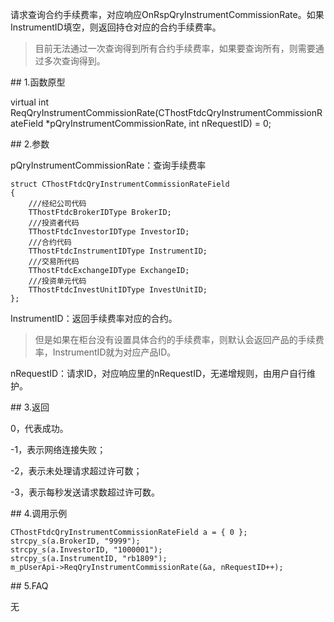 <p>请求查询合约手续费率，对应响应OnRspQryInstrumentCommissionRate。如果InstrumentID填空，则返回持仓对应的合约手续费率。</p>
<blockquote>
<p>目前无法通过一次查询得到所有合约手续费率，如果要查询所有，则需要通过多次查询得到。</p>
</blockquote>
<span class="anchor" id="8f7f6742-e4fd-475d-8163-dd655c62b261"></span>
## 1.函数原型
<p>virtual int ReqQryInstrumentCommissionRate(CThostFtdcQryInstrumentCommissionRateField *pQryInstrumentCommissionRate, int nRequestID) = 0;</p>
<span class="anchor" id="f5c2600d-4c3c-48fe-b064-a1c05aef2eda"></span>
## 2.参数
<p>pQryInstrumentCommissionRate：查询手续费率</p>
<pre><code>struct CThostFtdcQryInstrumentCommissionRateField
{
    ///经纪公司代码
    TThostFtdcBrokerIDType BrokerID;
    ///投资者代码
    TThostFtdcInvestorIDType InvestorID;
    ///合约代码
    TThostFtdcInstrumentIDType InstrumentID;
    ///交易所代码
    TThostFtdcExchangeIDType ExchangeID;
    ///投资单元代码
    TThostFtdcInvestUnitIDType InvestUnitID;
};
</code></pre>
<p>InstrumentID：返回手续费率对应的合约。</p>
<blockquote>
<p>但是如果在柜台没有设置具体合约的手续费率，则默认会返回产品的手续费率，InstrumentID就为对应产品ID。</p>
</blockquote>
<p>nRequestID：请求ID，对应响应里的nRequestID，无递增规则，由用户自行维护。</p>
<span class="anchor" id="07c30f6a-296b-4863-979b-9d22e3bdfdfc"></span>
## 3.返回
<p>0，代表成功。</p>
<p>-1，表示网络连接失败；</p>
<p>-2，表示未处理请求超过许可数；</p>
<p>-3，表示每秒发送请求数超过许可数。</p>
<span class="anchor" id="bfafb91a-97bf-4d7f-be94-9cb1fde77823"></span>
## 4.调用示例
<pre><code>CThostFtdcQryInstrumentCommissionRateField a = { 0 };
strcpy_s(a.BrokerID, "9999");
strcpy_s(a.InvestorID, "1000001");
strcpy_s(a.InstrumentID, "rb1809");
m_pUserApi-&gt;ReqQryInstrumentCommissionRate(&amp;a, nRequestID++);
</code></pre>
<span class="anchor" id="976a26fd-3cfc-4ddf-947e-62eb1b26eb3b"></span>
## 5.FAQ
<p>无</p>
